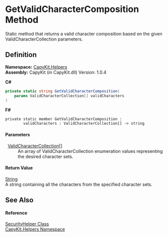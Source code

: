 # GetValidCharacterComposition Method


Static method that returns a valid character composition based on the given ValidCharacterCollection parameters.



## Definition
**Namespace:** <a href="N_CapyKit_Helpers.md">CapyKit.Helpers</a>  
**Assembly:** CapyKit (in CapyKit.dll) Version: 1.0.4

**C#**
``` C#
private static string GetValidCharacterComposition(
	params ValidCharacterCollection[] validCharacters
)
```
**F#**
``` F#
private static member GetValidCharacterComposition : 
        validCharacters : ValidCharacterCollection[] -> string 
```



#### Parameters
<dl><dt>  <a href="T_CapyKit_Helpers_ValidCharacterCollection.md">ValidCharacterCollection</a>[]</dt><dd>An array of ValidCharacterCollection enumeration values representing the desired character sets.</dd></dl>

#### Return Value
<a href="https://learn.microsoft.com/dotnet/api/system.string" target="_blank" rel="noopener noreferrer">String</a>  
A string containing all the characters from the specified character sets.

## See Also


#### Reference
<a href="T_CapyKit_Helpers_SecurityHelper.md">SecurityHelper Class</a>  
<a href="N_CapyKit_Helpers.md">CapyKit.Helpers Namespace</a>  

